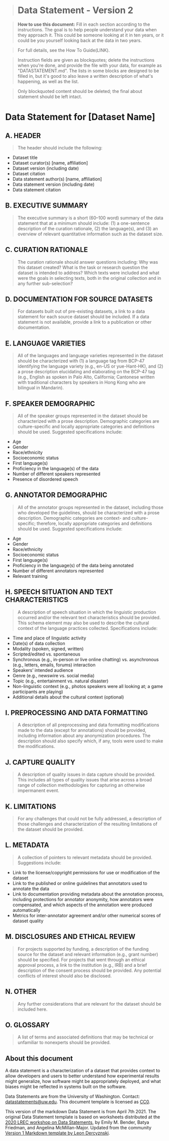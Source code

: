 ># Data Statement - Version 2

> **How to use this document:**
> Fill in each section according to the instructions. The goal is to help people understand your data when they approach it. This could be someone looking at it in ten years, or it could be you yourself looking back at the data in two years.

> For full details, see the How To Guide(LINK).

> Instruction fields are given as blockquotes; delete the instructions when you're done, and provide the file with your data, for example as "DATASTATEMENT.md". The lists in some blocks are designed to be filled in, but it's good to also leave a written description of what's happening, as well as the list.

> Only blockquoted content should be deleted; the final about statement should be left intact.
 
# Data Statement for [Dataset Name]

## A. HEADER

> The header should include the following: 

* Dataset title
* Dataset curator(s) [name, affiliation]
* Dataset version (including date)
* Dataset citation
* Data statement author(s) [name, affiliation]
* Data statement version (including date)
* Data statement citation

## B. EXECUTIVE SUMMARY

> The executive summary is a short (60–100 word) summary of the data statement that at a minimum should include: (1) a one-sentence description of the curation rationale, (2) the language(s), and (3) an overview of relevant quantitative information such as the dataset size. 

## C. CURATION RATIONALE 

> The curation rationale should answer questions including: Why was this dataset created? What is the task or research question the dataset is intended to address? Which texts were included and what were the goals in selecting texts, both in the original collection and in any further sub-selection?

## D. DOCUMENTATION FOR SOURCE DATASETS

> For datasets built out of pre-existing datasets, a link to a data statement for each source dataset should be included. If a data statement is not available, provide a link to a publication or other documentation.

## E. LANGUAGE VARIETIES

> All of the languages and language varieties represented in the dataset should be characterized with (1) a language tag from BCP-47 identifying the language variety (e.g., en-US or yue-Hant-HK), and (2) a prose description elucidating and elaborating on the BCP-47 tag (e.g., English as spoken in Palo Alto, California; Cantonese written with traditional characters by speakers in Hong Kong who are bilingual in Mandarin).

## F. SPEAKER DEMOGRAPHIC

> All of the speaker groups represented in the dataset should be characterized with a prose description. Demographic categories are culture-specific and locally appropriate categories and definitions should be used. Suggested specifications include: 

* Age
* Gender
* Race/ethnicity
* Socioeconomic status
* First language(s)
* Proficiency in the language(s) of the data
* Number of different speakers represented
* Presence of disordered speech
 
## G. ANNOTATOR DEMOGRAPHIC

> All of the annotator groups represented in the dataset, including those who developed the guidelines, should be characterized with a prose description. Demographic categories are context- and culture-specific; therefore, locally appropriate categories and definitions should be used. Suggested specifications include:

* Age
* Gender
* Race/ethnicity
* Socioeconomic status
* First language(s)
* Proficiency in the language(s) of the data being annotated
* Number of different annotators represented
* Relevant training

## H. SPEECH SITUATION AND TEXT CHARACTERISTICS

> A description of speech situation in which the linguistic production occurred and/or the relevant text characteristics should be provided. This schema element may also be used to describe the cultural context of the language practices collected. Specifications include:

* Time and place of linguistic activity
* Date(s) of data collection
* Modality (spoken, signed, written)
* Scripted/edited vs. spontaneous
* Synchronous (e.g., in-person or live online chatting) vs. asynchronous (e.g., letters, emails, forums) interaction 
* Speakers’ intended audience
* Genre (e.g., newswire vs. social media)
* Topic (e.g., entertainment vs. natural disaster)
* Non-linguistic context (e.g., photos speakers were all looking at; a game participants are playing)
* Additional details about the cultural context (optional)

## I. PREPROCESSING AND DATA FORMATTING

> A description of all preprocessing and data formatting modifications made to the data (except for annotations) should be provided, including information about any anonymization procedures. The description should also specify which, if any, tools were used to make the modifications. 

## J. CAPTURE QUALITY

> A description of quality issues in data capture should be provided. This includes all types of quality issues that arise across a broad range of collection methodologies for capturing an otherwise impermanent event.

## K. LIMITATIONS

> For any challenges that could not be fully addressed, a description of those challenges and characterization of the resulting limitations of the dataset should be provided.

## L. METADATA

> A collection of pointers to relevant metadata should be provided. Suggestions include:

* Link to the license/copyright permissions for use or modification of the dataset
* Link to the published or online guidelines that annotators used to annotate the data
* Link to documentation providing metadata about the annotation process, including protections for annotator anonymity, how annotators were compensated, and which aspects of the annotation were produced automatically
* Metrics for inter-annotator agreement and/or other numerical scores of dataset quality

## M. DISCLOSURES AND ETHICAL REVIEW

> For projects supported by funding, a description of the funding source for the dataset and relevant information (e.g., grant number) should be specified. For projects that went through an ethical approval process, a link to the institution (e.g., IRB) and a brief description of the consent process should be provided. Any potential conflicts of interest should also be disclosed.

## N. OTHER

> Any further considerations that are relevant for the dataset should be included here. 

## O. GLOSSARY

> A list of terms and associated definitions that may be technical or unfamiliar to nonexperts should be provided.

## About this document

A data statement is a characterization of a dataset that provides context to allow developers and users to better understand how experimental results might generalize, how software might be appropriately deployed, and what biases might be reflected in systems built on the software.

Data Statements are from the University of Washington. Contact: [datastatements@uw.edu](mailto:datastatements@uw.edu). This document template is licensed as [CC0](https://creativecommons.org/share-your-work/public-domain/cc0/).

This version of the markdown Data Statement is from April 7th 2021. The original Data Statement template is based on worksheets distributed at the [2020 LREC workshop on Data Statements](https://sites.google.com/uw.edu/data-statements-for-nlp/), by Emily M. Bender, Batya Friedman, and Angelina McMillan-Major. Updated from the community [Version 1 Markdown template by Leon Dercyznski](https://gist.github.com/leondz/b3a53bb807a301424e3762787a04a5da).
